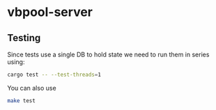 # vbpool-server

## Testing
Since tests use a single DB to hold state we need to run them in series using:
```bash
cargo test -- --test-threads=1
```

You can also use
```bash
make test
```
